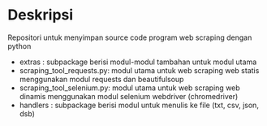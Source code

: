# Deskripsi
Repositori untuk menyimpan source code program web scraping dengan python
+ extras : subpackage berisi modul-modul tambahan untuk modul utama
+ scraping_tool_requests.py: modul utama untuk web scraping web statis menggunakan modul requests dan beautifulsoup
+ scraping_tool_selenium.py: modul utama untuk web scraping web dinamis menggunakan modul selenium webdriver (chromedriver)
+ handlers : subpackage berisi modul untuk menulis ke file (txt, csv, json, dsb)

